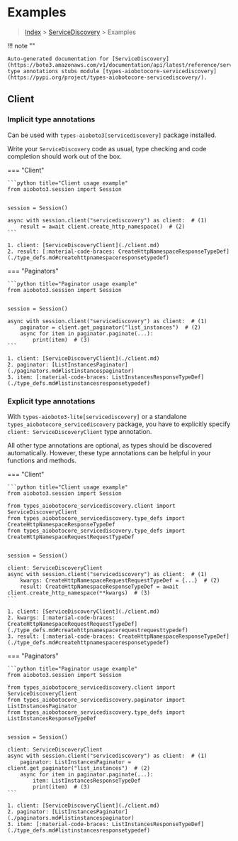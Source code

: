 # Examples

> [Index](../README.md) > [ServiceDiscovery](./README.md) > Examples

!!! note ""

    Auto-generated documentation for [ServiceDiscovery](https://boto3.amazonaws.com/v1/documentation/api/latest/reference/services/servicediscovery.html#ServiceDiscovery)
    type annotations stubs module [types-aiobotocore-servicediscovery](https://pypi.org/project/types-aiobotocore-servicediscovery/).

## Client

### Implicit type annotations

Can be used with `types-aioboto3[servicediscovery]` package installed.

Write your `ServiceDiscovery` code as usual,
type checking and code completion should work out of the box.



=== "Client"

    ```python title="Client usage example"
    from aioboto3.session import Session


    session = Session()

    async with session.client("servicediscovery") as client:  # (1)
        result = await client.create_http_namespace()  # (2)
    ```

    1. client: [ServiceDiscoveryClient](./client.md)
    2. result: [:material-code-braces: CreateHttpNamespaceResponseTypeDef](./type_defs.md#createhttpnamespaceresponsetypedef) 



=== "Paginators"

    ```python title="Paginator usage example"
    from aioboto3.session import Session


    session = Session()

    async with session.client("servicediscovery") as client:  # (1)
        paginator = client.get_paginator("list_instances")  # (2)
        async for item in paginator.paginate(...):
            print(item)  # (3)
    ```

    1. client: [ServiceDiscoveryClient](./client.md)
    2. paginator: [ListInstancesPaginator](./paginators.md#listinstancespaginator)
    3. item: [:material-code-braces: ListInstancesResponseTypeDef](./type_defs.md#listinstancesresponsetypedef) 




### Explicit type annotations

With `types-aioboto3-lite[servicediscovery]`
or a standalone `types_aiobotocore_servicediscovery` package, you have to explicitly specify
`client: ServiceDiscoveryClient` type annotation.

All other type annotations are optional, as types should be discovered automatically.
However, these type annotations can be helpful in your functions and methods.


=== "Client"

    ```python title="Client usage example"
    from aioboto3.session import Session

    from types_aiobotocore_servicediscovery.client import ServiceDiscoveryClient
    from types_aiobotocore_servicediscovery.type_defs import CreateHttpNamespaceResponseTypeDef
    from types_aiobotocore_servicediscovery.type_defs import CreateHttpNamespaceRequestRequestTypeDef


    session = Session()

    client: ServiceDiscoveryClient
    async with session.client("servicediscovery") as client:  # (1)
        kwargs: CreateHttpNamespaceRequestRequestTypeDef = {...}  # (2)
        result: CreateHttpNamespaceResponseTypeDef = await client.create_http_namespace(**kwargs)  # (3)
    ```

    1. client: [ServiceDiscoveryClient](./client.md)
    2. kwargs: [:material-code-braces: CreateHttpNamespaceRequestRequestTypeDef](./type_defs.md#createhttpnamespacerequestrequesttypedef) 
    3. result: [:material-code-braces: CreateHttpNamespaceResponseTypeDef](./type_defs.md#createhttpnamespaceresponsetypedef) 



=== "Paginators"

    ```python title="Paginator usage example"
    from aioboto3.session import Session

    from types_aiobotocore_servicediscovery.client import ServiceDiscoveryClient
    from types_aiobotocore_servicediscovery.paginator import ListInstancesPaginator
    from types_aiobotocore_servicediscovery.type_defs import ListInstancesResponseTypeDef


    session = Session()

    client: ServiceDiscoveryClient
    async with session.client("servicediscovery") as client:  # (1)
        paginator: ListInstancesPaginator = client.get_paginator("list_instances")  # (2)
        async for item in paginator.paginate(...):
            item: ListInstancesResponseTypeDef
            print(item)  # (3)
    ```

    1. client: [ServiceDiscoveryClient](./client.md)
    2. paginator: [ListInstancesPaginator](./paginators.md#listinstancespaginator)
    3. item: [:material-code-braces: ListInstancesResponseTypeDef](./type_defs.md#listinstancesresponsetypedef) 





